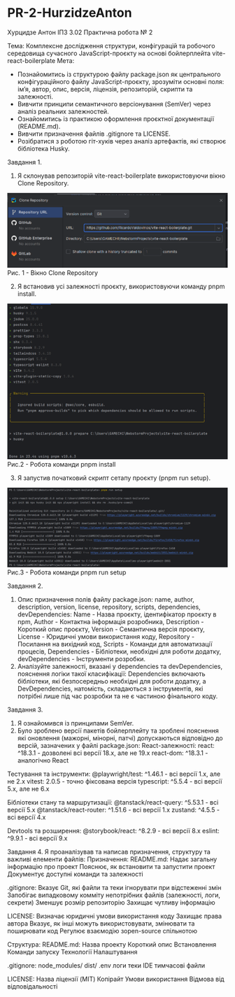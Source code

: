 # PR-2-HurzidzeAnton
Хурцидзе Антон IПЗ 3.02 Практична робота № 2

Тема: Комплексне дослідження структури, конфігурацій та робочого середовища сучасного JavaScript-проєкту на основі бойлерплейта vite-react-boilerplate
Мета:
- Познайомитись із структурою файлу package.json як центрального конфігураційного файлу JavaScript-проєкту, зрозуміти основні поля: імʼя, автор, опис, версія, ліцензія, репозиторій, скрипти та залежності.
- Вивчити принципи семантичного версіонування (SemVer) через аналіз реальних залежностей.
- Ознайомитись із практикою оформлення проєктної документації (README.md).
- Вивчити призначення файлів .gitignore та LICENSE.
- Розібратися з роботою гіт-хуків через аналіз артефактів, які створює бібліотека Husky.

Завдання 1.
1. Я склонував репозиторій vite-react-boilerplate використовуючи вiкно Clone Repository.

![1](https://github.com/GAMECHl/PR-2-HurzidzeAnton/blob/main/1.png)
Рис. 1 - Вiкно Clone Repository

2. Я встановив усі залежності проєкту, використовуючи команду pnpm install.

![2](https://github.com/GAMECHl/PR-2-HurzidzeAnton/blob/main/2.png)
Рис.2 - Робота команди pnpm install

3. Я запустив початковий скрипт сетапу проєкту (pnpm run setup).

![3](https://github.com/GAMECHl/PR-2-HurzidzeAnton/blob/main/3.png)
Рис.3 - Робота команди pnpm run setup

Завдання 2.
1. Опис призначення полів файлу package.json: name, author, description, version, license, repository, scripts, dependencies, devDependencies:
Name - Назва проєкту, iдентифікатор проєкту в npm,
Author - Контактна інформація розробника,
Description - Короткий опис проєкту,
Version - Семантична версія проєкту,
License - Юридичні умови використання коду,
Repository - Посилання на вихідний код,
Scripts - Команди для автоматизації процесів,
Dependencies - Бібліотеки, необхідні для роботи додатку,
devDependencies - Інструменти розробки.
2. Аналізуйте залежності, вказані у dependencies та devDependencies, пояснення логіки такої класифікації:
Dependencies включають бібліотеки, які безпосередньо необхідні для роботи додатку, а DevDependencies, натомість, складаються з інструментів, які потрібні лише під час розробки та не є частиною фінального коду.

Завдання 3.
1. Я ознайомився із принципами SemVer.
2. Було зроблено версії пакетів бойлерплейту та зробленi пояснення які оновлення (мажорні, мінорні, патчі) допускаються відповідно до версій, зазначених у файлі package.json:
React-залежності:
react: ^18.3.1 - дозволені всі версії 18.x, але не 19.x
react-dom: ^18.3.1 - аналогічно React

Тестування та інструменти:
@playwright/test: ^1.46.1 - всі версії 1.x, але не 2.x
vitest: 2.0.5 - точно фіксована версія
typescript: ^5.5.4 - всі версії 5.x, але не 6.x

Бібліотеки стану та маршрутизації:
@tanstack/react-query: ^5.53.1 - всі версії 5.x
@tanstack/react-router: ^1.51.6 - всі версії 1.x
zustand: ^4.5.5 - всі версії 4.x

Devtools та розширення:
@storybook/react: ^8.2.9 - всі версії 8.x
eslint: ^9.9.1 - всі версії 9.x

Завдання 4.
Я проаналізував та написав призначення, структуру та важливі елементи файлів:
Призначення:
README.md:
Надає загальну інформацію про проект
Пояснює, як встановити та запустити проект
Документує доступні команди та залежності

.gitignore:
Вказує Git, які файли та теки ігнорувати при відстеженні змін
Запобігає випадковому комміту непотрібних файлів (залежності, логи, секрети)
Зменшує розмір репозиторію
Захищає чутливу інформацію

LICENSE:
Визначає юридичні умови використання коду
Захищає права автора
Вказує, як інші можуть використовувати, змінювати та поширювати код
Регулює взаємодію зopen-source спільнотою

Структура:
README.md:
Назва проекту
Короткий опис
Встановлення
Команди запуску
Технології
Налаштування

.gitignore:
node_modules/
dist/
.env
логи
теки IDE
тимчасові файли

LICENSE:
Назва ліцензії (MIT)
Копірайт
Умови використання
Відмова від відповідальності

